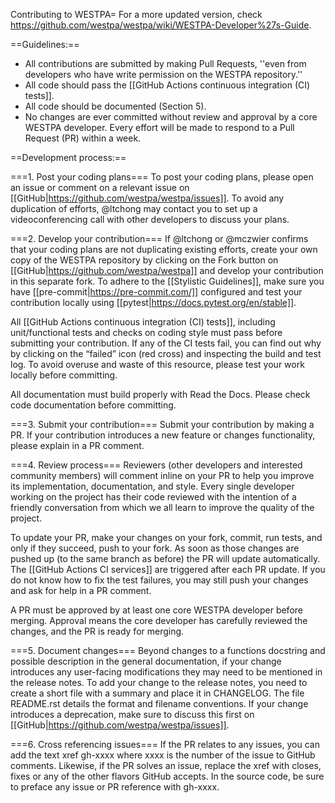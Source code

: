 Contributing to WESTPA=
For a more updated version, check https://github.com/westpa/westpa/wiki/WESTPA-Developer%27s-Guide.

==Guidelines:==
* All contributions are submitted by making Pull Requests, ''even from developers who have write permission on the WESTPA repository.'' 
* All code should pass the [[GitHub Actions continuous integration (CI) tests]].
* All code should be documented (Section 5).
* No changes are ever committed without review and approval by a core WESTPA developer. Every effort will be made to respond to a Pull Request (PR) within a week. 

==Development process:==

===1. Post your coding plans===
To post your coding plans, please open an issue or comment on a relevant issue on [[GitHub|https://github.com/westpa/westpa/issues]]. To avoid any duplication of efforts, @ltchong may contact you to set up a videoconferencing call with other developers to discuss your plans. 

===2. Develop your contribution===
If @ltchong or @mczwier confirms that your coding plans are not duplicating existing efforts, create your own copy of the WESTPA repository by clicking on the Fork button on [[GitHub|https://github.com/westpa/westpa]] and develop your contribution in this separate fork. To adhere to the [[Stylistic Guidelines]], make sure you have [[pre-commit|https://pre-commit.com/]] configured and test your contribution locally using [[pytest|https://docs.pytest.org/en/stable]].

All [[GitHub Actions continuous integration (CI) tests]], including unit/functional tests and checks on coding style must pass before submitting your contribution. If any of the CI tests fail, you can find out why by clicking on the “failed” icon (red cross) and inspecting the build and test log. To avoid overuse and waste of this resource, please test your work locally before committing.

All documentation must build properly with Read the Docs. Please check code documentation before committing.

===3. Submit your contribution===
Submit your contribution by making a PR. If your contribution introduces a new feature or changes functionality, please explain in a PR comment. 

===4. Review process===
Reviewers (other developers and interested community members) will comment inline on your PR to help you improve its implementation, documentation, and style. Every single developer working on the project has their code reviewed with the intention of a friendly conversation from which we all learn to improve the quality of the project. 

To update your PR, make your changes on your fork, commit, run tests, and only if they succeed, push to your fork. As soon as those changes are pushed up (to the same branch as before) the PR will update automatically. The [[GitHub Actions CI services]] are triggered after each PR update. If you do not know how to fix the test failures, you may still push your changes and ask for help in a PR comment. 

A PR must be approved by at least one core WESTPA developer before merging. Approval means the core developer has carefully reviewed the changes, and the PR is ready for merging.

===5. Document changes===
Beyond changes to a functions docstring and possible description in the general documentation, if your change introduces any user-facing modifications they may need to be mentioned in the release notes. To add your change to the release notes, you need to create a short file with a summary and place it in CHANGELOG. The file README.rst details the format and filename conventions. If your change introduces a deprecation, make sure to discuss this first on [[GitHub|https://github.com/westpa/westpa/issues]].

===6. Cross referencing issues===
If the PR relates to any issues, you can add the text xref gh-xxxx where xxxx is the number of the issue to GitHub comments. Likewise, if the PR solves an issue, replace the xref with closes, fixes or any of the other flavors GitHub accepts. In the source code, be sure to preface any issue or PR reference with gh-xxxx.

